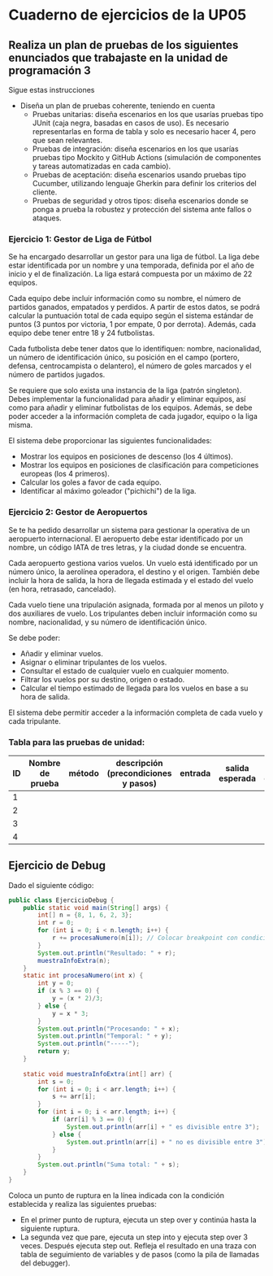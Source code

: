 # Cuaderno de ejercicios de la UP05

## Realiza un plan de pruebas de los siguientes enunciados que trabajaste en la unidad de programación 3

Sigue estas instrucciones
- Diseña un plan de pruebas coherente, teniendo en cuenta
    - Pruebas unitarias: diseña escenarios en los que usarías pruebas tipo JUnit (caja negra, basadas en casos de uso). Es necesario representarlas en forma de tabla y solo es necesario hacer 4, pero que sean relevantes.
    - Pruebas de integración: diseña escenarios en los que usarías pruebas tipo Mockito y GitHub Actions (simulación de componentes y tareas automatizadas en cada cambio).  
    - Pruebas de aceptación: diseña escenarios usando pruebas tipo Cucumber, utilizando lenguaje Gherkin para definir los criterios del cliente.  
    - Pruebas de seguridad y otros tipos: diseña escenarios donde se ponga a prueba la robustez y protección del sistema ante fallos o ataques.

### Ejercicio 1: Gestor de Liga de Fútbol

Se ha encargado desarrollar un gestor para una liga de fútbol. La liga debe estar identificada por un nombre y una temporada, definida por el año de inicio y el de finalización. La liga estará compuesta por un máximo de 22 equipos.

Cada equipo debe incluir información como su nombre, el número de partidos ganados, empatados y perdidos. A partir de estos datos, se podrá calcular la puntuación total de cada equipo según el sistema estándar de puntos (3 puntos por victoria, 1 por empate, 0 por derrota). Además, cada equipo debe tener entre 18 y 24 futbolistas.

Cada futbolista debe tener datos que lo identifiquen: nombre, nacionalidad, un número de identificación único, su posición en el campo (portero, defensa, centrocampista o delantero), el número de goles marcados y el número de partidos jugados.

Se requiere que solo exista una instancia de la liga (patrón singleton). Debes implementar la funcionalidad para añadir y eliminar equipos, así como para añadir y eliminar futbolistas de los equipos. Además, se debe poder acceder a la información completa de cada jugador, equipo o la liga misma.

El sistema debe proporcionar las siguientes funcionalidades:

- Mostrar los equipos en posiciones de descenso (los 4 últimos).
- Mostrar los equipos en posiciones de clasificación para competiciones europeas (los 4 primeros).
- Calcular los goles a favor de cada equipo.
- Identificar al máximo goleador ("pichichi") de la liga.


### Ejercicio 2: Gestor de Aeropuertos

Se te ha pedido desarrollar un sistema para gestionar la operativa de un aeropuerto internacional. El aeropuerto debe estar identificado por un nombre, un código IATA de tres letras, y la ciudad donde se encuentra.

Cada aeropuerto gestiona varios vuelos. Un vuelo está identificado por un número único, la aerolínea operadora, el destino y el origen. También debe incluir la hora de salida, la hora de llegada estimada y el estado del vuelo (en hora, retrasado, cancelado).

Cada vuelo tiene una tripulación asignada, formada por al menos un piloto y dos auxiliares de vuelo. Los tripulantes deben incluir información como su nombre, nacionalidad, y su número de identificación único.

Se debe poder:

- Añadir y eliminar vuelos.
- Asignar o eliminar tripulantes de los vuelos.
- Consultar el estado de cualquier vuelo en cualquier momento.
- Filtrar los vuelos por su destino, origen o estado.
- Calcular el tiempo estimado de llegada para los vuelos en base a su hora de salida.

El sistema debe permitir acceder a la información completa de cada vuelo y cada tripulante.

### Tabla para las pruebas de unidad:

|ID|Nombre de prueba|método|descripción (precondiciones y pasos)|entrada|salida esperada|salida obtenida|
|--|---------------|--|--|--|--|--|
|1  
|2
|3
|4 
## Ejercicio de Debug

Dado el siguiente código:

```java
public class EjercicioDebug {
    public static void main(String[] args) {
        int[] n = {8, 1, 6, 2, 3};
        int r = 0;
        for (int i = 0; i < n.length; i++) {
            r += procesaNumero(n[i]); // Colocar breakpoint con condición: n[i] > 5
        }
        System.out.println("Resultado: " + r);
        muestraInfoExtra(n);
    }
    static int procesaNumero(int x) {
        int y = 0;
        if (x % 3 == 0) {
            y = (x * 2)/3;
        } else {
            y = x * 3;
        }
        System.out.println("Procesando: " + x);
        System.out.println("Temporal: " + y);
        System.out.println("-----");
        return y;
    }
   
    static void muestraInfoExtra(int[] arr) {
        int s = 0;
        for (int i = 0; i < arr.length; i++) {
            s += arr[i];
        }
        for (int i = 0; i < arr.length; i++) {
            if (arr[i] % 3 == 0) {
                System.out.println(arr[i] + " es divisible entre 3");
            } else {
                System.out.println(arr[i] + " no es divisible entre 3");
            }
        }
        System.out.println("Suma total: " + s);
    }
}
```

Coloca un punto de ruptura en la línea indicada con la condición establecida y realiza las siguientes pruebas:
-	En el primer punto de ruptura, ejecuta un step over y continúa hasta la siguiente ruptura.
-	La segunda vez que pare, ejecuta un step into y ejecuta step over 3 veces. Después ejecuta step out.
Refleja el resultado en una traza con tabla de seguimiento de variables y de pasos (como la pila de llamadas del debugger).